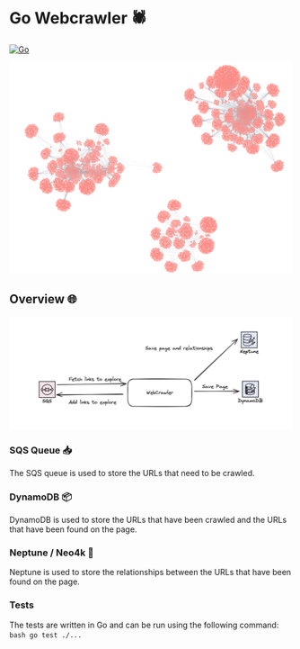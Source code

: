 # Go Webcrawler 🕷️
[![Go](https://github.com/Acollie/Go-Webcrawler/actions/workflows/go.yml/badge.svg)](https://github.com/Acollie/Go-Webcrawler/actions/workflows/go.yml)

![Example of a graph](/assets/example.png "Example of a graph")

## Overview 🌐
![Overview of architecture](/assets/overview.png "Overview")

### SQS Queue 📥

The SQS queue is used to store the URLs that need to be crawled.

### DynamoDB 📦

DynamoDB is used to store the URLs that have been crawled and the URLs that have been found on the page.

### Neptune / Neo4k 🌌

Neptune is used to store the relationships between the URLs that have been found on the page.

### Tests
The tests are written in Go and can be run using the following command:
```bash go test ./...```

